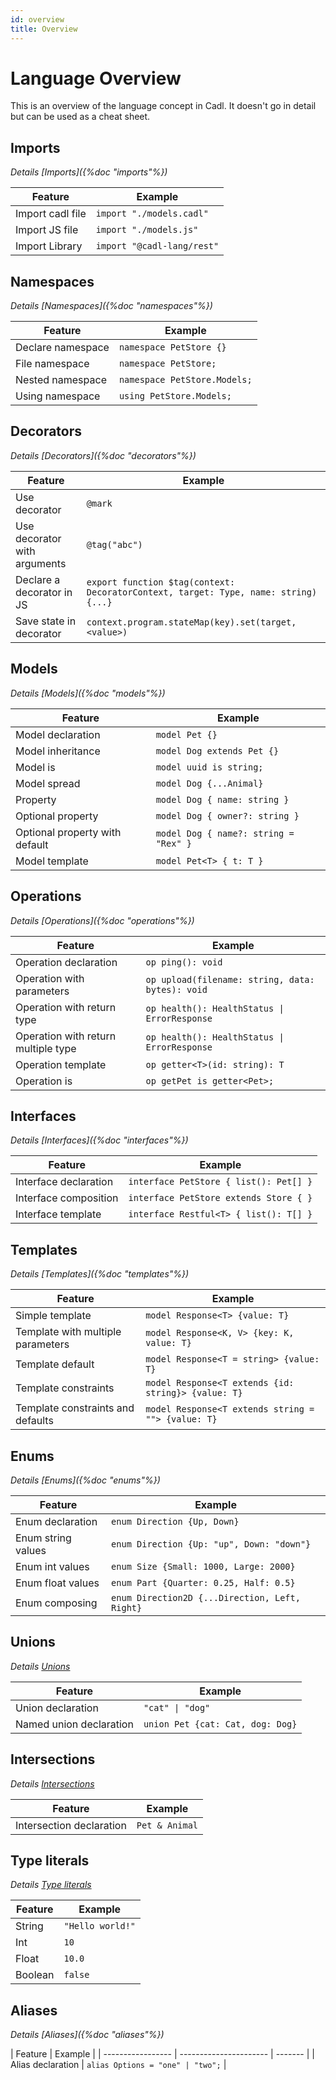 ```yaml
---
id: overview
title: Overview
---
```


# Language Overview

This is an overview of the language concept in Cadl. It doesn't go in detail but can be used as a cheat sheet.

## Imports

_Details [Imports]({%doc "imports"%})_

| Feature          | Example                    |
| ---------------- | -------------------------- |
| Import cadl file | `import "./models.cadl"`   |
| Import JS file   | `import "./models.js"`     |
| Import Library   | `import "@cadl-lang/rest"` |

## Namespaces

_Details [Namespaces]({%doc "namespaces"%})_

| Feature           | Example                      |
| ----------------- | ---------------------------- |
| Declare namespace | `namespace PetStore {}`      |
| File namespace    | `namespace PetStore;`        |
| Nested namespace  | `namespace PetStore.Models;` |
| Using namespace   | `using PetStore.Models;`     |

## Decorators

_Details [Decorators]({%doc "decorators"%})_

| Feature                      | Example                                                                             |
| ---------------------------- | ----------------------------------------------------------------------------------- |
| Use decorator                | `@mark`                                                                             |
| Use decorator with arguments | `@tag("abc")`                                                                       |
| Declare a decorator in JS    | `export function $tag(context: DecoratorContext, target: Type, name: string) {...}` |
| Save state in decorator      | `context.program.stateMap(key).set(target, <value>)`                                |

## Models

_Details [Models]({%doc "models"%})_

| Feature                        | Example                               |
| ------------------------------ | ------------------------------------- |
| Model declaration              | `model Pet {}`                        |
| Model inheritance              | `model Dog extends Pet {}`            |
| Model is                       | `model uuid is string;`               |
| Model spread                   | `model Dog {...Animal}`               |
| Property                       | `model Dog { name: string }`          |
| Optional property              | `model Dog { owner?: string }`        |
| Optional property with default | `model Dog { name?: string = "Rex" }` |
| Model template                 | `model Pet<T> { t: T }`               |

## Operations

_Details [Operations]({%doc "operations"%})_

| Feature                             | Example                                          |
| ----------------------------------- | ------------------------------------------------ |
| Operation declaration               | `op ping(): void`                                |
| Operation with parameters           | `op upload(filename: string, data: bytes): void` |
| Operation with return type          | `op health(): HealthStatus \| ErrorResponse`     |
| Operation with return multiple type | `op health(): HealthStatus \| ErrorResponse`     |
| Operation template                  | `op getter<T>(id: string): T`                    |
| Operation is                        | `op getPet is getter<Pet>;`                      |

## Interfaces

_Details [Interfaces]({%doc "interfaces"%})_

| Feature               | Example                                |
| --------------------- | -------------------------------------- |
| Interface declaration | `interface PetStore { list(): Pet[] }` |
| Interface composition | `interface PetStore extends Store { }` |
| Interface template    | `interface Restful<T> { list(): T[] }` |

## Templates

_Details [Templates]({%doc "templates"%})_

| Feature                           | Example                                             |
| --------------------------------- | --------------------------------------------------- |
| Simple template                   | `model Response<T> {value: T}`                      |
| Template with multiple parameters | `model Response<K, V> {key: K, value: T}`           |
| Template default                  | `model Response<T = string> {value: T}`             |
| Template constraints              | `model Response<T extends {id: string}> {value: T}` |
| Template constraints and defaults | `model Response<T extends string = ""> {value: T}`  |

## Enums

_Details [Enums]({%doc "enums"%})_

| Feature            | Example                                        |
| ------------------ | ---------------------------------------------- |
| Enum declaration   | `enum Direction {Up, Down}`                    |
| Enum string values | `enum Direction {Up: "up", Down: "down"}`      |
| Enum int values    | `enum Size {Small: 1000, Large: 2000}`         |
| Enum float values  | `enum Part {Quarter: 0.25, Half: 0.5}`         |
| Enum composing     | `enum Direction2D {...Direction, Left, Right}` |

## Unions

<!-- ADD with https://github.com/microsoft/cadl/pull/992 -->

_Details [Unions]()_

| Feature                 | Example                            |
| ----------------------- | ---------------------------------- |
| Union declaration       | `"cat" \| "dog"`                   |
| Named union declaration | `union Pet {cat: Cat, dog: Dog}` |

## Intersections

<!-- ADD with https://github.com/microsoft/cadl/pull/992 -->

_Details [Intersections]()_

| Feature                  | Example        |
| ------------------------ | -------------- |
| Intersection declaration | `Pet & Animal` |

## Type literals

<!-- ADD with https://github.com/microsoft/cadl/pull/992 -->

_Details [Type literals]()_

| Feature | Example          |
| ------- | ---------------- |
| String  | `"Hello world!"` |
| Int     | `10`             |
| Float   | `10.0`           |
| Boolean | `false`          |

## Aliases

_Details [Aliases]({%doc "aliases"%})_

| Feature           | Example                |
| ----------------- | ---------------------- | ------- |
| Alias declaration | `alias Options = "one" | "two";` |
